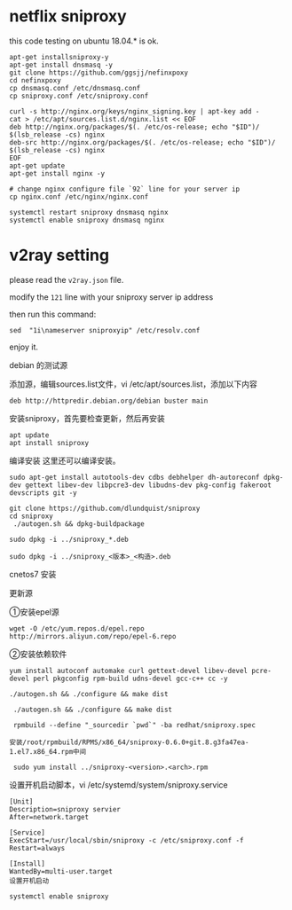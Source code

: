 # netflix sniproxy

this code testing on ubuntu 18.04.* is ok.

```
apt-get installsniproxy-y
apt-get install dnsmasq -y
git clone https://github.com/ggsjj/nefinxpoxy
cd nefinxpoxy
cp dnsmasq.conf /etc/dnsmasq.conf
cp sniproxy.conf /etc/sniproxy.conf

curl -s http://nginx.org/keys/nginx_signing.key | apt-key add -
cat > /etc/apt/sources.list.d/nginx.list << EOF
deb http://nginx.org/packages/$(. /etc/os-release; echo "$ID")/ $(lsb_release -cs) nginx
deb-src http://nginx.org/packages/$(. /etc/os-release; echo "$ID")/ $(lsb_release -cs) nginx
EOF
apt-get update
apt-get install nginx -y

# change nginx configure file `92` line for your server ip
cp nginx.conf /etc/nginx/nginx.conf

systemctl restart sniproxy dnsmasq nginx
systemctl enable sniproxy dnsmasq nginx
```

# v2ray setting

please read the `v2ray.json` file.

modify the `121` line with your sniproxy server ip address

then run this command:

```
sed  "1i\nameserver sniproxyip" /etc/resolv.conf
```

enjoy it.


debian  的测试源

添加源，编辑sources.list文件，vi /etc/apt/sources.list，添加以下内容

```
deb http://httpredir.debian.org/debian buster main
```

安装sniproxy，首先要检查更新，然后再安装

```
apt update
apt install sniproxy
```

编译安装
这里还可以编译安装。
```
sudo apt-get install autotools-dev cdbs debhelper dh-autoreconf dpkg-dev gettext libev-dev libpcre3-dev libudns-dev pkg-config fakeroot devscripts git -y
```

```
git clone https://github.com/dlundquist/sniproxy
cd sniproxy
 ./autogen.sh && dpkg-buildpackage

sudo dpkg -i ../sniproxy_*.deb

sudo dpkg -i ../sniproxy_<版本>_<构造>.deb
```


cnetos7 安装

更新源

①安装epel源
```
wget -O /etc/yum.repos.d/epel.repo http://mirrors.aliyun.com/repo/epel-6.repo
```
②安装依赖软件
```
yum install autoconf automake curl gettext-devel libev-devel pcre-devel perl pkgconfig rpm-build udns-devel gcc-c++ cc -y

./autogen.sh && ./configure && make dist

 ./autogen.sh && ./configure && make dist

 rpmbuild --define "_sourcedir `pwd`" -ba redhat/sniproxy.spec

安装/root/rpmbuild/RPMS/x86_64/sniproxy-0.6.0+git.8.g3fa47ea-1.el7.x86_64.rpm中间

 sudo yum install ../sniproxy-<version>.<arch>.rpm

```


设置开机启动脚本，vi /etc/systemd/system/sniproxy.service

```
[Unit]
Description=sniproxy servier
After=network.target
     
[Service]
ExecStart=/usr/local/sbin/sniproxy -c /etc/sniproxy.conf -f
Restart=always
    
[Install]
WantedBy=multi-user.target
设置开机启动

systemctl enable sniproxy
```
